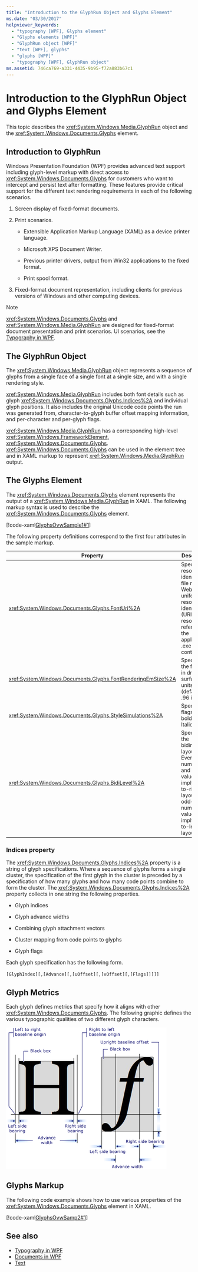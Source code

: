 ```yaml
---
title: "Introduction to the GlyphRun Object and Glyphs Element"
ms.date: "03/30/2017"
helpviewer_keywords: 
  - "typography [WPF], Glyphs element"
  - "Glyphs elements [WPF]"
  - "GlyphRun object [WPF]"
  - "text [WPF], glyphs"
  - "glyphs [WPF]"
  - "typography [WPF], GlyphRun object"
ms.assetid: 746ca769-a331-4435-9b95-f72a883b67c1
---
```

# Introduction to the GlyphRun Object and Glyphs Element
This topic describes the <xref:System.Windows.Media.GlyphRun> object and the <xref:System.Windows.Documents.Glyphs> element.  

<a name="text_glyphrunovw_intro"></a>
## Introduction to GlyphRun  
 Windows Presentation Foundation (WPF) provides advanced text support including glyph-level markup with direct access to <xref:System.Windows.Documents.Glyphs> for customers who want to intercept and persist text after formatting. These features provide critical support for the different text rendering requirements in each of the following scenarios.  
  
1. Screen display of fixed-format documents.  
  
2. Print scenarios.  
  
    - Extensible Application Markup Language (XAML) as a device printer language.  
  
    - Microsoft XPS Document Writer.  
  
    - Previous printer drivers, output from Win32 applications to the fixed format.  
  
    - Print spool format.  
  
3. Fixed-format document representation, including clients for previous versions of Windows and other computing devices.  
  
> [!NOTE]
> <xref:System.Windows.Documents.Glyphs> and <xref:System.Windows.Media.GlyphRun> are designed for fixed-format document presentation and print scenarios. UI scenarios, see the [Typography in WPF](typography-in-wpf.md).  
  
<a name="text_glyphrunovw_glyphrunobject"></a>
## The GlyphRun Object  
 The <xref:System.Windows.Media.GlyphRun> object represents a sequence of glyphs from a single face of a single font at a single size, and with a single rendering style.  
  
 <xref:System.Windows.Media.GlyphRun> includes both font details such as glyph <xref:System.Windows.Documents.Glyphs.Indices%2A> and individual glyph positions. It also includes the original Unicode code points the run was generated from, character-to-glyph buffer offset mapping information, and per-character and per-glyph flags.  
  
 <xref:System.Windows.Media.GlyphRun> has a corresponding high-level <xref:System.Windows.FrameworkElement>, <xref:System.Windows.Documents.Glyphs>. <xref:System.Windows.Documents.Glyphs> can be used in the element tree and in XAML markup to represent <xref:System.Windows.Media.GlyphRun> output.  
  
<a name="text_glyphrunovw_glyphselement"></a>
## The Glyphs Element  
 The <xref:System.Windows.Documents.Glyphs> element represents the output of a <xref:System.Windows.Media.GlyphRun> in XAML. The following markup syntax is used to describe the <xref:System.Windows.Documents.Glyphs> element.  
  
 [!code-xaml[GlyphsOvwSample1#1](~/samples/snippets/csharp/VS_Snippets_Wpf/GlyphsOvwSample1/CS/default.xaml#1)]  
  
 The following property definitions correspond to the first four attributes in the sample markup.  
  
|Property|Description|  
|--------------|-----------------|  
|<xref:System.Windows.Documents.Glyphs.FontUri%2A>|Specifies a resource identifier: file name, Web uniform resource identifier (URI), or resource reference in the application .exe or container.|  
|<xref:System.Windows.Documents.Glyphs.FontRenderingEmSize%2A>|Specifies the font size in drawing surface units (default is .96 inches).|  
|<xref:System.Windows.Documents.Glyphs.StyleSimulations%2A>|Specifies flags for bold and Italic styles.|  
|<xref:System.Windows.Documents.Glyphs.BidiLevel%2A>|Specifies the bidirectional layout level. Even-numbered and zero values imply left-to-right layout; odd-numbered values imply right-to-left layout.|  
  
<a name="text_glyphrunovw_indicesproperty"></a>
### Indices property  
 The <xref:System.Windows.Documents.Glyphs.Indices%2A> property is a string of glyph specifications. Where a sequence of glyphs forms a single cluster, the specification of the first glyph in the cluster is preceded by a specification of how many glyphs and how many code points combine to form the cluster. The <xref:System.Windows.Documents.Glyphs.Indices%2A> property collects in one string the following properties.  
  
- Glyph indices  
  
- Glyph advance widths  
  
- Combining glyph attachment vectors  
  
- Cluster mapping from code points to glyphs  
  
- Glyph flags  
  
 Each glyph specification has the following form.  
  
 `[GlyphIndex][,[Advance][,[uOffset][,[vOffset][,[Flags]]]]]`  
  
<a name="text_glyphrunovw_glyphmetrics"></a>
## Glyph Metrics  
 Each glyph defines metrics that specify how it aligns with other <xref:System.Windows.Documents.Glyphs>. The following graphic defines the various typographic qualities of two different glyph characters.  
  
 ![Diagraph of glyph measurements](./media/glyph-example.png "glyph_example")  
  
<a name="text_glyphrunovw_glyphsmarkup"></a>
## Glyphs Markup  
 The following code example shows how to use various properties of the <xref:System.Windows.Documents.Glyphs> element in XAML.  
  
 [!code-xaml[GlyphsOvwSamp2#1](~/samples/snippets/csharp/VS_Snippets_Wpf/GlyphsOvwSamp2/CS/default.xaml#1)]  
  
## See also

- [Typography in WPF](typography-in-wpf.md)
- [Documents in WPF](documents-in-wpf.md)
- [Text](optimizing-performance-text.md)
